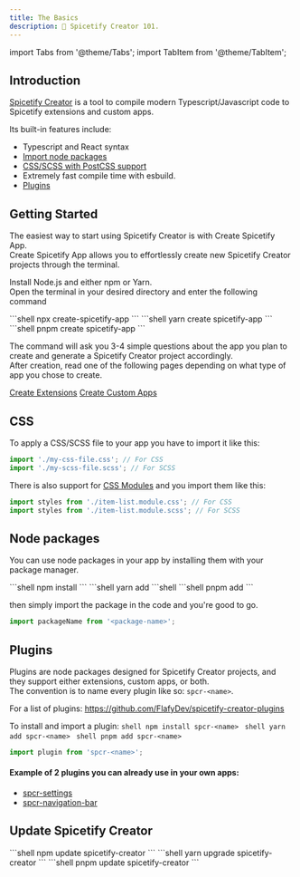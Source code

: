 ```yaml
---
title: The Basics
description: 🤠 Spicetify Creator 101.
---
```


import Tabs from '@theme/Tabs';
import TabItem from '@theme/TabItem';

## Introduction

[Spicetify Creator](https://github.com/FlafyDev/spicetify-creator) is a tool to compile modern Typescript/Javascript code to Spicetify extensions and custom apps.

Its built-in features include:

- Typescript and React syntax
- [Import node packages](#node-packages)
- [CSS/SCSS with PostCSS support](#css)
- Extremely fast compile time with esbuild.
- [Plugins](#plugins)

## Getting Started

The easiest way to start using Spicetify Creator is with Create Spicetify App.  
Create Spicetify App allows you to effortlessly create new Spicetify Creator projects through the terminal.

Install Node.js and either npm or Yarn.  
Open the terminal in your desired directory and enter the following command

<Tabs groupId="package-managers">
  <TabItem value="npm" label="npm" default>
    ```shell
      npx create-spicetify-app
    ```
  </TabItem>
  <TabItem value="yarn" label="Yarn">
    ```shell
      yarn create spicetify-app
    ```
  </TabItem>
  <TabItem value="pnpm" label="pnpm">
    ```shell
      pnpm create spicetify-app
    ```
  </TabItem>
</Tabs>

The command will ask you 3-4 simple questions about the app you plan to create and generate a Spicetify Creator project accordingly.  
After creation, read one of the following pages depending on what type of app you chose to create.

<div style={{width: '100%', justifyContent: 'center', alignItems: 'center', display: 'flex', padding: '20px', textAlign: 'center'}}>
  <span style={{margin: '0 20px'}}><a href='/docs/development/spicetify-creator/create-extensions'>Create Extensions</a></span>
  <span style={{margin: '0 20px'}}><a href='/docs/development/spicetify-creator/create-custom-apps'>Create Custom Apps</a></span>
</div>

## CSS

To apply a CSS/SCSS file to your app you have to import it like this:

```ts
import './my-css-file.css'; // For CSS
import './my-scss-file.scss'; // For SCSS
```

There is also support for [CSS Modules](https://github.com/css-modules/css-modules) and you import them like this:

```ts
import styles from './item-list.module.css'; // For CSS
import styles from './item-list.module.scss'; // For SCSS
```

## Node packages

You can use node packages in your app by installing them with your package manager.

<Tabs groupId="package-managers">
  <TabItem value="npm" label="npm" default>
    ```shell
      npm install <package-name>
    ```
  </TabItem>
  <TabItem value="yarn" label="Yarn">
    ```shell
      yarn add <package-name>
    ```shell
  </TabItem>
  <TabItem value="pnpm" label="pnpm">
    ```shell
      pnpm add <package-name>
    ```
  </TabItem>
</Tabs>

then simply import the package in the code and you're good to go.

```ts
import packageName from '<package-name>';
```

## Plugins

Plugins are node packages designed for Spicetify Creator projects, and they support either extensions, custom apps, or both.  
The convention is to name every plugin like so: `spcr-<name>`.

For a list of plugins: https://github.com/FlafyDev/spicetify-creator-plugins

To install and import a plugin:
<Tabs groupId="package-managers">
<TabItem value="npm" label="npm" default>
    ```shell
      npm install spcr-<name>
    ```
  </TabItem>
  <TabItem value="yarn" label="Yarn">
    ```shell
      yarn add spcr-<name>
    ```
  </TabItem>
  <TabItem value="pnpm" label="pnpm">
    ```shell
      pnpm add spcr-<name>
    ```
  </TabItem>
</Tabs>

```ts
import plugin from 'spcr-<name>';
```

#### Example of 2 plugins you can already use in your own apps:

- [spcr-settings](https://github.com/FlafyDev/spicetify-creator-plugins/tree/main/packages/spcr-settings)
- [spcr-navigation-bar](https://github.com/FlafyDev/spicetify-creator-plugins/tree/main/packages/spcr-navigation-bar)

## Update Spicetify Creator

<Tabs groupId="package-managers">
  <TabItem value="npm" label="npm" default>
    ```shell
      npm update spicetify-creator
    ```
  </TabItem>
  <TabItem value="yarn" label="Yarn">
    ```shell
      yarn upgrade spicetify-creator
    ```
  </TabItem>
  <TabItem value="pnpm" label="pnpm">
    ```shell
      pnpm update spicetify-creator
    ```
  </TabItem>
</Tabs>
